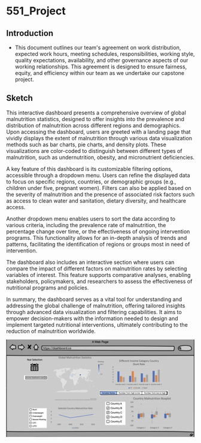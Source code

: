 
# 551_Project
## Introduction
- This document outlines our team's agreement on work distribution, expected work hours, meeting schedules, responsibilities, working style, quality expectations, availability, and other governance aspects of our working relationships. This agreement is designed to ensure fairness, equity, and efficiency within our team as we undertake our capstone project.
## Sketch

This interactive dashboard presents a comprehensive overview of global malnutrition statistics, designed to offer insights into the prevalence and distribution of malnutrition across different regions and demographics. Upon accessing the dashboard, users are greeted with a landing page that vividly displays the extent of malnutrition through various data visualization methods such as bar charts, pie charts, and density plots. These visualizations are color-coded to distinguish between different types of malnutrition, such as undernutrition, obesity, and micronutrient deficiencies.

A key feature of this dashboard is its customizable filtering options, accessible through a dropdown menu. Users can refine the displayed data to focus on specific regions, countries, or demographic groups (e.g., children under five, pregnant women). Filters can also be applied based on the severity of malnutrition and the presence of associated risk factors such as access to clean water and sanitation, dietary diversity, and healthcare access.

Another dropdown menu enables users to sort the data according to various criteria, including the prevalence rate of malnutrition, the percentage change over time, or the effectiveness of ongoing intervention programs. This functionality allows for an in-depth analysis of trends and patterns, facilitating the identification of regions or groups most in need of intervention.

The dashboard also includes an interactive section where users can compare the impact of different factors on malnutrition rates by selecting variables of interest. This feature supports comparative analyses, enabling stakeholders, policymakers, and researchers to assess the effectiveness of nutritional programs and policies.

 In summary, the dashboard serves as a vital tool for understanding and addressing the global challenge of malnutrition, offering tailored insights through advanced data visualization and filtering capabilities. It aims to empower decision-makers with the information needed to design and implement targeted nutritional interventions, ultimately contributing to the reduction of malnutrition worldwide.

![sketch](doc/sketch.jpg)

